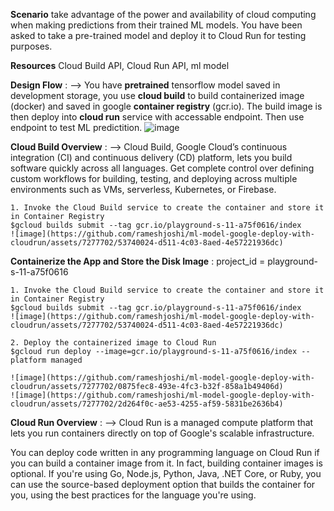 **Scenario**
take advantage of the power and availability of cloud computing when making predictions from their trained ML models. You have been asked to take a pre-trained model and deploy it to Cloud Run for testing purposes.

**Resources**
Cloud Build API, Cloud Run API, ml model

**Design Flow** :  --> 
You have **pretrained** tensorflow model saved in development storage, you use **cloud build** to build containerized image (docker) and saved in google **container registry** (gcr.io). The build image is then deploy into **cloud run** service with accessable endpoint. Then use endpoint to test ML predictition.
![image](https://github.com/rameshjoshi/ml-model-google-deploy-with-cloudrun/assets/7277702/206d987a-a033-4df5-bfc4-f629dcc7a3a7)




**Cloud Build Overview** : -->
Cloud Build, Google Cloud’s continuous integration (CI) and continuous delivery (CD) platform, lets you build software quickly across all languages. Get complete control over defining custom workflows for building, testing, and deploying across multiple environments such as VMs, serverless, Kubernetes, or Firebase.

    1. Invoke the Cloud Build service to create the container and store it in Container Registry
    $gcloud builds submit --tag gcr.io/playground-s-11-a75f0616/index
    ![image](https://github.com/rameshjoshi/ml-model-google-deploy-with-cloudrun/assets/7277702/53740024-d511-4c03-8aed-4e57221936dc)
**Containerize the App and Store the Disk Image** : 
    project_id = playground-s-11-a75f0616
    
    1. Invoke the Cloud Build service to create the container and store it in Container Registry
    $gcloud builds submit --tag gcr.io/playground-s-11-a75f0616/index
    ![image](https://github.com/rameshjoshi/ml-model-google-deploy-with-cloudrun/assets/7277702/53740024-d511-4c03-8aed-4e57221936dc)

    2. Deploy the containerized image to Cloud Run
    $gcloud run deploy --image=gcr.io/playground-s-11-a75f0616/index --platform managed

    ![image](https://github.com/rameshjoshi/ml-model-google-deploy-with-cloudrun/assets/7277702/0875fec8-493e-4fc3-b32f-858a1b49406d)
    ![image](https://github.com/rameshjoshi/ml-model-google-deploy-with-cloudrun/assets/7277702/2d264f0c-ae53-4255-af59-5831be2636b4)



**Cloud Run Overview** : -->
Cloud Run is a managed compute platform that lets you run containers directly on top of Google's scalable infrastructure.

You can deploy code written in any programming language on Cloud Run if you can build a container image from it. In fact, building container images is optional. If you're using Go, Node.js, Python, Java, .NET Core, or Ruby, you can use the source-based deployment option that builds the container for you, using the best practices for the language you're using.


